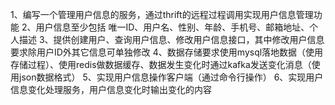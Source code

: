 1、编写一个管理用户信息的服务，通过thrift的远程过程调用实现用户信息管理功能
2、用户信息至少包括 唯一ID、用户名、性别、年龄、手机号、邮箱地址、个人描述
3、提供创建用户、查询用户信息、修改用户信息接口，其中修改用户信息要求除用户ID外其它信息可单独修改
4、数据存储要求使用mysql落地数据（使用存储过程）、使用redis做数据缓存、数据发生变化时通过kafka发送变化消息（使用json数据格式）
5、实现用户信息操作客户端（通过命令行操作）
6、实现用户信息变化处理服务，用户信息变化时输出变化的内容
